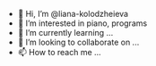 - 👋 Hi, I’m @liana-kolodzheieva
- 👀 I’m interested in piano, programs
- 🌱 I’m currently learning ...
- 💞️ I’m looking to collaborate on ...
- 📫 How to reach me ...

<!---
liana-kolodzheieva/liana-kolodzheieva is a ✨ special ✨ repository because its `README.md` (this file) appears on your GitHub profile.
You can click the Preview link to take a look at your changes.
--->
